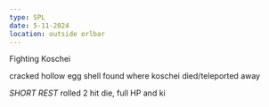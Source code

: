 ```yaml
---
type: SPL
date: 5-11-2024
location: outside orlbar
---
```


Fighting Koschei

cracked hollow egg shell  found where koschei died/teleported away

*SHORT REST* rolled 2 hit die, full HP and ki